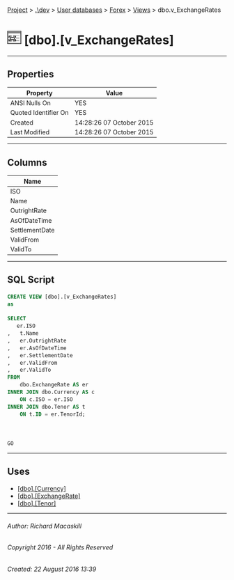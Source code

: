 #### 

[Project](../../../../index.md) > [.\\dev](../../../index.md) > [User databases](../../index.md) > [Forex](../index.md) > [Views](Views.md) > dbo.v_ExchangeRates

# ![Views](../../../../Images/View32.png) [dbo].[v_ExchangeRates]

---

## <a name="#properties"></a>Properties

| Property | Value |
|---|---|
| ANSI Nulls On | YES |
| Quoted Identifier On | YES |
| Created | 14:28:26 07 October 2015 |
| Last Modified | 14:28:26 07 October 2015 |


---

## <a name="#columns"></a>Columns

| Name |
|---|
| ISO |
| Name |
| OutrightRate |
| AsOfDateTime |
| SettlementDate |
| ValidFrom |
| ValidTo |


---

## <a name="#sqlscript"></a>SQL Script

```sql
CREATE VIEW [dbo].[v_ExchangeRates]
as

SELECT
   er.ISO
,   t.Name
,   er.OutrightRate
,   er.AsOfDateTime
,   er.SettlementDate
,   er.ValidFrom
,   er.ValidTo
FROM
    dbo.ExchangeRate AS er
INNER JOIN dbo.Currency AS c
    ON c.ISO = er.ISO
INNER JOIN dbo.Tenor AS t
    ON t.ID = er.TenorId;


	
GO

```


---

## <a name="#uses"></a>Uses

* [[dbo].[Currency]](../Tables/Currency.md)
* [[dbo].[ExchangeRate]](../Tables/ExchangeRate.md)
* [[dbo].[Tenor]](../Tables/Tenor.md)


---

###### Author:  Richard Macaskill

###### Copyright 2016 - All Rights Reserved

###### Created: 22 August 2016 13:39

